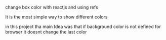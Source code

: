 change box color with reactjs and using refs

It is the most simple way to show different colors

in this project tha main Idea was that if background color is not defined for browser it doesnt change the last color

